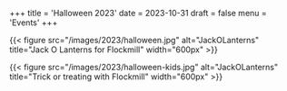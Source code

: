 +++
title = 'Halloween 2023'
date = 2023-10-31
draft = false
menu = 'Events'
+++

{{< figure src="/images/2023/halloween.jpg" alt="JackOLanterns" title="Jack O Lanterns for Flockmill" width="600px" >}}

{{< figure src="/images/2023/halloween-kids.jpg" alt="JackOLanterns" title="Trick or treating with Flockmill" width="600px" >}}
